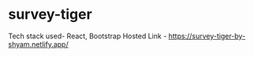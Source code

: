 # survey-tiger
Tech stack used- React, Bootstrap
Hosted Link - https://survey-tiger-by-shyam.netlify.app/
